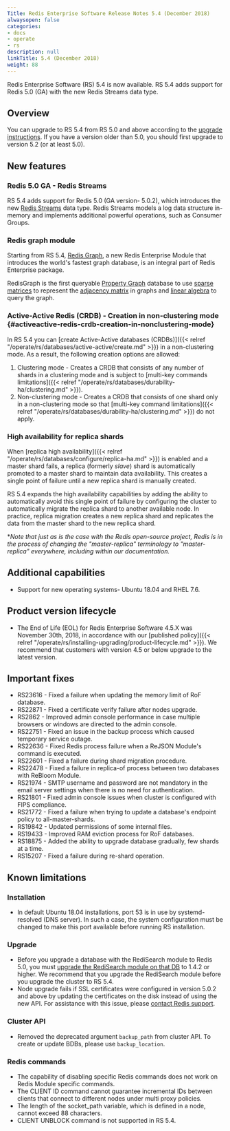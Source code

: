 ```yaml
---
Title: Redis Enterprise Software Release Notes 5.4 (December 2018)
alwaysopen: false
categories:
- docs
- operate
- rs
description: null
linkTitle: 5.4 (December 2018)
weight: 88
---
```

Redis Enterprise Software (RS) 5.4 is now available. RS 5.4 adds support for Redis 5.0 (GA) with the new Redis Streams data type.

## Overview

You can upgrade to RS 5.4 from RS 5.0 and above according to the [upgrade instructions](https://docs.redis.com/latest/rs/installing-upgrading/upgrading/). If you have a version older than 5.0, you should first upgrade to version 5.2 (or at least 5.0).

## New features

### Redis 5.0 GA - Redis Streams

RS 5.4 adds support for Redis 5.0 (GA version- 5.0.2), which introduces the new [Redis Streams](https://redis.io/topics/streams-intro) data type. Redis Streams models a log data structure in-memory and implements additional powerful operations, such as Consumer Groups.

### Redis graph module

Starting from RS 5.4, [Redis Graph](https://oss.redislabs.com/redisgraph/), a new Redis Enterprise Module that introduces the world's fastest graph database, is an integral part of Redis Enterprise package.

RedisGraph is the first queryable [Property Graph](https://github.com/opencypher/openCypher/blob/master/docs/property-graph-model.adoc) database to use [sparse matrices](https://en.wikipedia.org/wiki/Sparse_matrix) to represent the [adjacency matrix](https://en.wikipedia.org/wiki/Adjacency_matrix) in graphs and [linear algebra](http://faculty.cse.tamu.edu/davis/GraphBLAS.html) to query the graph.

### Active-Active Redis (CRDB) - Creation in non-clustering mode {#activeactive-redis-crdb-creation-in-nonclustering-mode}

In RS 5.4 you can [create Active-Active databases (CRDBs)]({{< relref "/operate/rs/databases/active-active/create.md" >}}) in a non-clustering mode. As a result, the following creation options are allowed:

1. Clustering mode - Creates a CRDB that consists of any number of shards in a clustering mode and is subject to [multi-key commands limitations]({{< relref "/operate/rs/databases/durability-ha/clustering.md" >}}).
1. Non-clustering mode - Creates a CRDB that consists of one shard only in a non-clustering mode so that [multi-key command limitations]({{< relref "/operate/rs/databases/durability-ha/clustering.md" >}}) do not apply.

### High availability for replica shards

When [replica high availability]({{< relref "/operate/rs/databases/configure/replica-ha.md" >}}) is enabled and a master shard fails, a replica (formerly _slave_) shard is automatically promoted to a master shard to maintain data availability. This creates a single point of failure until a new replica shard is manually created.

RS 5.4 expands the high availability capabilities by adding the ability to automatically avoid this single point of failure by configuring the cluster to automatically migrate the replica shard to another available node. In practice, replica migration creates a new replica shard and replicates the data from the master shard to the new replica shard.

*_Note that just as is the case with the Redis open-source project, Redis is in the process of changing the "master-replica" terminology to "master-replica" everywhere, including within our documentation._

## Additional capabilities

- Support for new operating systems- Ubuntu 18.04 and RHEL 7.6.

## Product version lifecycle

- The End of Life (EOL) for Redis Enterprise Software 4.5.X was November 30th, 2018, in accordance with our [published policy]({{< relref "/operate/rs/installing-upgrading/product-lifecycle.md" >}}). We recommend that customers with version 4.5 or below upgrade to the latest version.

## Important fixes

- RS23616 - Fixed a failure when updating the memory limit of RoF database.
- RS22871 - Fixed a certificate verify failure after nodes upgrade.
- RS2862 - Improved admin console performance in case multiple browsers or windows are directed to the admin console.
- RS22751 - Fixed an issue in the backup process which caused temporary service outage.
- RS22636 - Fixed Redis process failure when a ReJSON Module's command is executed.
- RS22601 - Fixed a failure during shard migration procedure.
- RS22478 - Fixed a failure in replica-of process between two databases with ReBloom Module.
- RS21974 - SMTP username and password are not mandatory in the email server settings when there is no need for authentication.
- RS21801 - Fixed admin console issues when cluster is configured with FIPS compliance.
- RS21772 - Fixed a failure when trying to update a database's endpoint policy to all-master-shards.
- RS19842 - Updated permissions of some internal files.
- RS19433 - Improved RAM eviction process for RoF databases.
- RS18875 - Added the ability to upgrade database gradually, few shards at a time.
- RS15207 - Fixed a failure during re-shard operation.

## Known limitations

### Installation

- In default Ubuntu 18.04 installations, port 53 is in use by systemd-resolved (DNS server). In such a case, the system configuration must be changed to make this port available before running RS installation.

### Upgrade

- Before you upgrade a database with the RediSearch module to Redis 5.0, you must [upgrade the RediSearch module on that DB](https://docs.redis.com/latest/modules/install/upgrade-module) to 1.4.2 or higher. We recommend that you upgrade the RediSearch module before you upgrade the cluster to RS 5.4.
- Node upgrade fails if SSL certificates were configured in version 5.0.2 and above by updating the certificates on the disk instead of using the new API. For assistance with this issue, please [contact Redis support](https://redislabs.com/company/support/).

### Cluster API

- Removed the deprecated argument `backup_path` from cluster API. To create or update BDBs, please use `backup_location`.

### Redis commands

- The capability of disabling specific Redis commands does not work on Redis Module specific commands.
- The CLIENT ID command cannot guarantee incremental IDs between clients that connect to different nodes under multi proxy policies.
- The length of the socket_path variable, which is defined in a node, cannot exceed 88 characters.
- CLIENT UNBLOCK command is not supported in RS 5.4.

